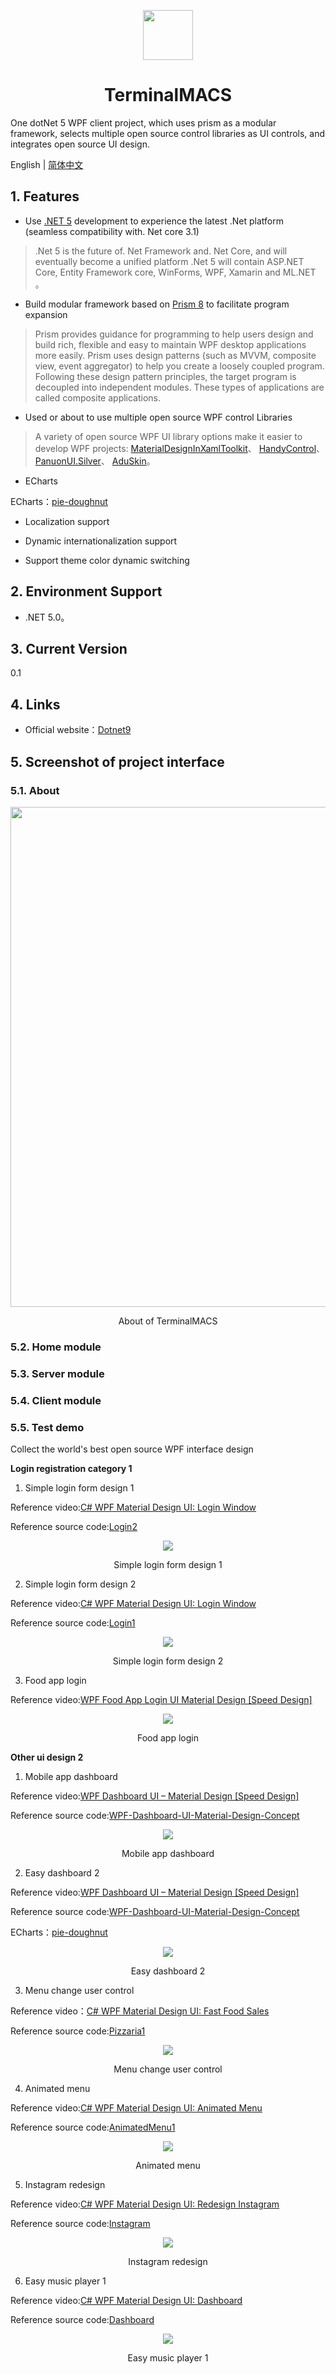 <p align="center">
  <a href="https://dotnet9.com">
    <img width="80px" src="./assets/logo.png">
  </a>
</p>

<h1 align="center">TerminalMACS</h1>

One dotNet 5 WPF client project, which uses prism as a modular framework, selects multiple open source control libraries as UI controls, and integrates open source UI design.

English | [简体中文](./README-zh_CN.md)

## 1. Features

- Use [.NET 5](https://dotnet.microsoft.com/download/dotnet/5.0?utm_source=dotnet-website&utm_medium=banner&utm_campaign=preview5-banner) development to experience the latest .Net platform (seamless compatibility with. Net core 3.1)

>.Net 5 is the future of. Net Framework and. Net Core, and will eventually become a unified platform .Net 5 will contain ASP.NET Core, Entity Framework core, WinForms, WPF, Xamarin and ML.NET 。

- Build modular framework based on [Prism 8](https://github.com/PrismLibrary/Prism) to facilitate program expansion

>Prism provides guidance for programming to help users design and build rich, flexible and easy to maintain WPF desktop applications more easily. Prism uses design patterns (such as MVVM, composite view, event aggregator) to help you create a loosely coupled program. Following these design pattern principles, the target program is decoupled into independent modules. These types of applications are called composite applications.

- Used or about to use multiple open source WPF control Libraries

>A variety of open source WPF UI library options make it easier to develop WPF projects: [MaterialDesignInXamlToolkit](https://github.com/MaterialDesignInXAML/MaterialDesignInXamlToolkit)、 [HandyControl](https://github.com/HandyOrg/HandyControl)、 [PanuonUI.Silver](https://github.com/Panuon/PanuonUI.Silver)、 [AduSkin](https://github.com/aduskin/AduSkin)。

- ECharts

ECharts：[pie-doughnut](https://echarts.apache.org/examples/zh/editor.html?c=pie-doughnut)

- Localization support

- Dynamic internationalization support

- Support theme color dynamic switching

## 2. Environment Support

- .NET 5.0。

## 3. Current Version

0.1

## 4. Links

- Official website：[Dotnet9](https://dotnet9.com)

## 5. Screenshot of project interface

### 5.1. About
<p align="center">
  <a href="https://dotnet9.com">
    <img width="800px" src="./assets/about.png">
  </a>
</p>

<p align="center">About of TerminalMACS</p>

### 5.2. Home module

### 5.3. Server module

### 5.4. Client module

### 5.5. Test demo

Collect the world's best open source WPF interface design

**Login registration category 1**

1. Simple login form design 1

Reference video:[C# WPF Material Design UI: Login Window](https://www.youtube.com/watch?v=gBR1mbMEPnk)

Reference source code:[Login2](https://github.com/Abel13/Login2)

<p align="center">
  <img src="./assets/TestDemos/SimpleLoginView1.png">
</p>

<p align="center">Simple login form design 1</p>

2. Simple login form design 2

Reference video:[C# WPF Material Design UI: Login Window](https://www.youtube.com/watch?v=9Y2EvautQnM)

Reference source code:[Login1](https://github.com/Abel13/Login1)

<p align="center">
  <img src="./assets/TestDemos/SimpleLoginView2.png">
</p>

<p align="center">Simple login form design 2</p>

3. Food app login

Reference video:[WPF Food App Login UI Material Design [Speed Design]](https://www.youtube.com/watch?v=1i5oWNvIYmo)

<p align="center">
  <img src="./assets/TestDemos/FoodAppLoginUI-zh_CN.gif">
</p>

<p align="center">Food app login</p>

**Other ui design 2**

1. Mobile app dashboard

Reference video:[WPF Dashboard UI – Material Design [Speed Design]](https://www.youtube.com/watch?v=h962rCLfGuA&t=282s)

Reference source code:[WPF-Dashboard-UI-Material-Design-Concept](https://github.com/vasanthmes/WPF-Dashboard-UI-Material-Design-Concept)

<p align="center">
  <img src="./assets/TestDemos/AppUsageDashboard.gif">
</p>

<p align="center">Mobile app dashboard</p>

2. Easy dashboard 2

Reference video:[WPF Dashboard UI – Material Design [Speed Design]](https://www.youtube.com/watch?v=h962rCLfGuA&t=282s)

Reference source code:[WPF-Dashboard-UI-Material-Design-Concept](https://github.com/vasanthmes/WPF-Dashboard-UI-Material-Design-Concept)

ECharts：[pie-doughnut](https://echarts.apache.org/examples/zh/editor.html?c=pie-doughnut)

<p align="center">
  <img src="./assets/TestDemos/Dashboard2.gif">
</p>

<p align="center">Easy dashboard 2</p>

3. Menu change user control

Reference video：[C# WPF Material Design UI: Fast Food Sales](https://www.youtube.com/watch?v=VNYOKc1PLqA&t=24s)

Reference source code:[Pizzaria1](https://github.com/Abel13/Pizzaria1)

<p align="center">
  <img src="./assets/TestDemos/MenuChange.gif">
</p>

<p align="center">Menu change user control</p>

4. Animated menu

Reference video:[C# WPF Material Design UI: Animated Menu](https://www.youtube.com/watch?v=yrnE2Aah4B4&t=23s)

Reference source code:[AnimatedMenu1](https://github.com/Abel13/AnimatedMenu1)

<p align="center">
  <img src="./assets/TestDemos/AnimatedMenu.gif">
</p>

<p align="center">Animated menu</p>

5. Instagram redesign

Reference video:[C# WPF Material Design UI: Redesign Instagram](https://www.youtube.com/watch?v=X-FcXgDnglA&t=39s)

Reference source code:[Instagram](https://github.com/Abel13/Instagram)

<p align="center">
  <img src="./assets/TestDemos/InstagramRedesign.gif">
</p>

<p align="center">Instagram redesign</p>

6. Easy music player 1

Reference video:[C# WPF Material Design UI: Dashboard](https://www.youtube.com/watch?v=sgEhK3mbDYo&t=26s)

Reference source code:[Dashboard](https://github.com/Abel13/Dashboard1)

<p align="center">
  <img src="./assets/TestDemos/MusicPlayer1.png">
</p>

<p align="center">Easy music player 1</p>